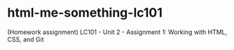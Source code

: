 # html-me-something-lc101
(Homework assignment) LC101 - Unit 2 - Assignment 1: Working with HTML, CSS, and Git
